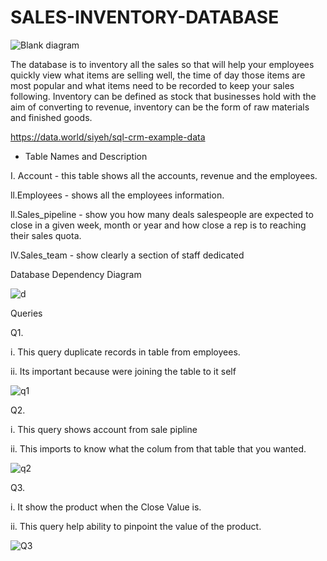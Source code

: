 # SALES-INVENTORY-DATABASE
![Blank diagram](https://user-images.githubusercontent.com/70758395/103454436-02b9fb80-4d1f-11eb-983a-5f814319d37e.png)

The database is to inventory all the sales so that will help your employees quickly view what items are selling well, the time of day those items are most popular and what items need to be recorded to keep  your sales following. Inventory can be defined as stock that businesses hold with the aim of converting to revenue, inventory can be the form of raw materials and finished goods.


https://data.world/siyeh/sql-crm-example-data

* Table Names and Description 


 I. Account - this table shows all the accounts, revenue and the employees.
 
ll.Employees - shows all the employees information.

ll.Sales_pipeline - show you how many deals salespeople are expected to close  in a given week, month or year and how close a rep is to reaching their sales quota.

lV.Sales_team - show clearly a section of staff dedicated

Database Dependency Diagram

![d](https://user-images.githubusercontent.com/70758395/103437682-3e908a80-4c65-11eb-9596-b62d0f099114.png)

Queries

Q1.

i. This query duplicate records in table from employees.

ii. Its important because were joining the table to it self


![q1](https://user-images.githubusercontent.com/70758395/103453209-7dc8e500-4d12-11eb-9841-2660757383af.png)

Q2.

i. This query shows account from sale pipline

ii. This imports to know what the colum from that table that you wanted. 

![q2](https://user-images.githubusercontent.com/70758395/103454442-1cf3d980-4d1f-11eb-9b0c-7481c07186d1.png)

Q3.

i. It show the product when the Close Value is.

ii. This query help ability to pinpoint the value of the product.


![Q3](https://user-images.githubusercontent.com/70758395/103456757-2b002500-4d34-11eb-8e4e-dd8bd47822b4.png)

 
